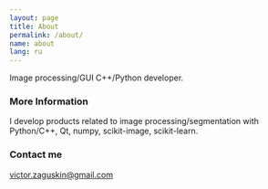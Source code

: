 ```yaml
---
layout: page
title: About
permalink: /about/
name: about
lang: ru
---
```


Image processing/GUI C++/Python developer.

### More Information

I develop products related to image processing/segmentation with 
Python/C++, Qt, numpy, scikit-image, scikit-learn.

### Contact me

[victor.zaguskin@gmail.com](mailto:victor.zaguskin@gmail.com)